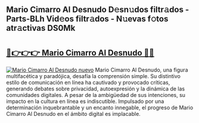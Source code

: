 ## Mario Cimarro Al Desnudo D𝚎sn𝚞dos filtr𝚊dos - Parts-BLh Vid𝚎os filtr𝚊dos - N𝚞evas f𝚘tos atr𝚊ctivas DS0Mk

# <h2><a href="http://mb6cnou.tromn.icu/?c=Mario+Cimarro+Al+Desnudo">🔗👉👉👉 Mario Cimarro Al Desnudo 🔗🔗</a></h2>

[![Mario Cimarro Al Desnudo nuevo](https://i.imgur.com/pEAQMta.gif)](http://mb6cnou.tromn.icu/?c=Mario+Cimarro+Al+Desnudo)
Mario Cimarro Al Desnudo, una figura multifacética y paradójica, desafía la comprensión simple. Su distintivo estilo de comunicación en línea ha cautivado y provocado críticas, generando debates sobre privacidad, autoexpresión y la dinámica de las comunidades digitales. A pesar de la ambigüedad de sus intenciones, su impacto en la cultura en línea es indiscutible. Impulsado por una determinación inquebrantable y un encanto innegable, el progreso de Mario Cimarro Al Desnudo en el ámbito digital es implacable.
